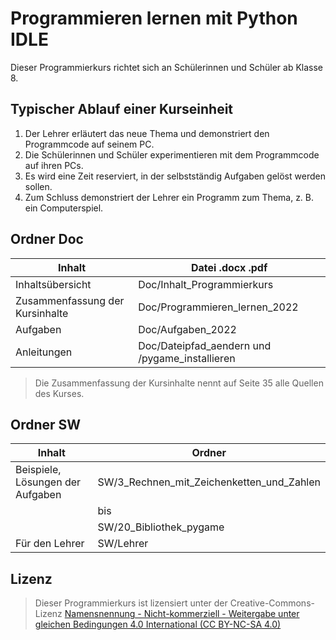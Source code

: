 # Programmieren lernen mit Python IDLE

Dieser Programmierkurs richtet sich an Schülerinnen und Schüler ab Klasse 8. 

## Typischer Ablauf einer Kurseinheit
1. Der Lehrer erläutert das neue Thema und demonstriert den Programmcode auf seinem PC. 
2. Die Schülerinnen und Schüler experimentieren mit dem Programmcode auf ihren PCs. 
3. Es wird eine Zeit reserviert, in der selbstständig Aufgaben gelöst werden sollen.  
4. Zum Schluss demonstriert der Lehrer ein Programm zum Thema, z. B. ein Computerspiel. 

## Ordner Doc

| Inhalt                            | Datei .docx .pdf                               |
| --------------------------------- | ---------------------------------------------- |
| Inhaltsübersicht 	                | Doc/Inhalt_Programmierkurs                     |
| Zusammenfassung der Kursinhalte   | Doc/Programmieren_lernen_2022                  |
| Aufgaben		                    | Doc/Aufgaben_2022                              |
| Anleitungen                       | Doc/Dateipfad_aendern und /pygame_installieren |

> Die Zusammenfassung der Kursinhalte nennt auf Seite 35 alle Quellen des Kurses.

## Ordner SW

| Inhalt                           | Ordner                                          |
| -------------------------------- | ------------------------------------------------|
| Beispiele, Lösungen der Aufgaben | SW/3_Rechnen_mit_Zeichenketten_und_Zahlen       |
|                                  | bis                                             |
|                                  | SW/20_Bibliothek_pygame                         |
| Für den Lehrer                   | SW/Lehrer                                       |

## Lizenz

> Dieser Programmierkurs ist lizensiert unter der Creative-Commons-Lizenz [Namensnennung - Nicht-kommerziell - Weitergabe unter gleichen Bedingungen 4.0 International (CC BY-NC-SA 4.0)](https://creativecommons.org/licenses/by-nc-sa/4.0/deed.de)

